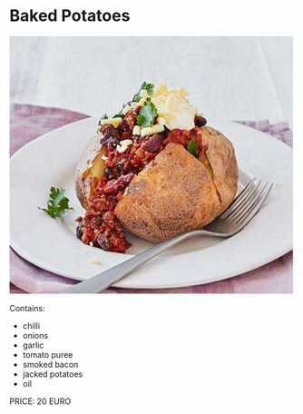# Baked Potatoes

![potatoes](../images/baked_potato.jpg)

Contains:

* chilli
* onions
* garlic
* tomato puree
* smoked bacon
* jacked potatoes
* oil

PRICE: 20 EURO


